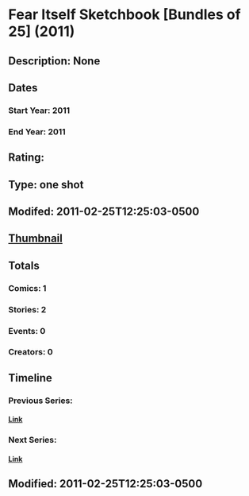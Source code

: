 # Fear Itself Sketchbook [Bundles of 25]  (2011)
## Description: None
## Dates
### Start Year: 2011
### End Year: 2011
## Rating: 
## Type: one shot
## Modifed: 2011-02-25T12:25:03-0500
## [Thumbnail](http://i.annihil.us/u/prod/marvel/i/mg/b/40/image_not_available.jpg)
## Totals
### Comics: 1
### Stories: 2
### Events: 0
### Creators: 0
## Timeline
### Previous Series: 
#### [Link]()
### Next Series: 
#### [Link]()
## Modified: 2011-02-25T12:25:03-0500